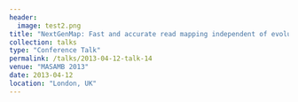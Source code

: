 ```yaml
---
header:
  image: test2.png
title: "NextGenMap: Fast and accurate read mapping independent of evolutionary distance."
collection: talks
type: "Conference Talk"
permalink: /talks/2013-04-12-talk-14
venue: "MASAMB 2013"
date: 2013-04-12
location: "London, UK"
---
```

